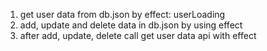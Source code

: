 1. get user data from db.json by effect: userLoading
2. add, update and delete data in db.json by using effect
3. after add, update, delete call get user data api with effect
